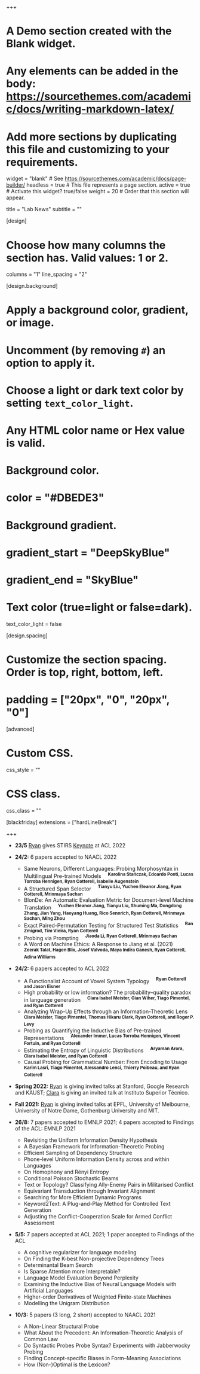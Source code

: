 +++
# A Demo section created with the Blank widget.
# Any elements can be added in the body: https://sourcethemes.com/academic/docs/writing-markdown-latex/
# Add more sections by duplicating this file and customizing to your requirements.

widget = "blank"  # See https://sourcethemes.com/academic/docs/page-builder/
headless = true  # This file represents a page section.
active = true  # Activate this widget? true/false
weight = 20  # Order that this section will appear.

title = "Lab News"
subtitle = ""

[design]
  # Choose how many columns the section has. Valid values: 1 or 2.
  columns = "1"
  line_spacing = "2"

[design.background]
  # Apply a background color, gradient, or image.
  #   Uncomment (by removing `#`) an option to apply it.
  #   Choose a light or dark text color by setting `text_color_light`.
  #   Any HTML color name or Hex value is valid.

  # Background color.
  # color = "#DBEDE3"
  
  # Background gradient.
  # gradient_start = "DeepSkyBlue"
  # gradient_end = "SkyBlue"
  

  # Text color (true=light or false=dark).
  text_color_light = false

[design.spacing]
  # Customize the section spacing. Order is top, right, bottom, left.
  # padding = ["20px", "0", "20px", "0"]

[advanced]
 # Custom CSS. 
 css_style = ""
 
 # CSS class.
 css_class = ""

[blackfriday]
  extensions = ["hardLineBreak"]

+++
* **23/5**  [Ryan](/authors/ryan/) gives STIRS [Keynote](media/ACL2022-final.pdf) at ACL 2022


* **24/2:** 6 papers accepted to NAACL 2022
  - Same Neurons, Different Languages: Probing Morphosyntax in Multilingual Pre-trained Models
  &emsp;**<sup>Karolina Stańczak, Edoardo Ponti, Lucas Torroba Hennigen, Ryan Cotterell, Isabelle Augenstein</sup>**
  - A Structured Span Selector 
  &emsp;**<sup>Tianyu Liu, Yuchen Eleanor Jiang, Ryan Cotterell, Mrinmaya Sachan</sup>**
  - BlonDe: An Automatic Evaluation Metric for Document-level Machine Translation 
  &emsp;**<sup>Yuchen Eleanor Jiang, Tianyu Liu, Shuming Ma, Dongdong Zhang, Jian Yang, Haoyang Huang, Rico Sennrich, Ryan Cotterell, Mrinmaya Sachan, Ming Zhou</sup>**
  - Exact Paired-Permutation Testing for Structured Test Statistics 
  &emsp;**<sup>Ran Zmigrod, Tim Vieira, Ryan Cotterell</sup>**
  - Probing via Prompting 
  &emsp;**<sup>Jiaoda Li, Ryan Cotterell, Mrinmaya Sachan</sup>**
  - A Word on Machine Ethics: A Response to Jiang et al. (2021) 
  &emsp;**<sup>Zeerak Talat, Hagen Blix, Josef Valvoda, Maya Indira Ganesh, Ryan Cotterell, Adina Williams</sup>**
* **24/2:** 6 papers accepted to ACL 2022
  - A Functionalist Account of Vowel System Typology 
  &emsp;**<sup>Ryan Cotterell and Jason Eisner</sup>**
  - High probability or low information? The probability–quality paradox in language generation 
  &emsp;**<sup>Clara Isabel Meister, Gian Wiher, Tiago Pimentel, and Ryan Cotterell</sup>**
  - Analyzing Wrap-Up Effects through an Information-Theoretic Lens 
  &emsp;**<sup>Clara Meister, Tiago Pimentel, Thomas Hikaru Clark, Ryan Cotterell, and Roger P. Levy</sup>**
  - Probing as Quantifying the Inductive Bias of Pre-trained Representations 
  &emsp;**<sup>Alexander Immer, Lucas Torroba Hennigen, Vincent Fortuin, and Ryan Cotterell</sup>**
  - Estimating the Entropy of Linguistic Distributions 
  &emsp;**<sup>Aryaman Arora, Clara Isabel Meister, and Ryan Cotterell</sup>**
  - Causal Probing for Grammatical Number: From Encoding to Usage 
  &emsp;**<sup>Karim Lasri, Tiago Pimentel, Alessandro Lenci, Thierry Poibeau, and Ryan Cotterell</sup>**
* **Spring 2022:** [Ryan](/authors/ryan/) is giving invited talks at Stanford, Google Research and KAUST; [Clara](/authors/clara/) is giving an invited talk at Instituto Superior Técnico.

* **Fall 2021:** [Ryan](/authors/ryan/) is giving invited talks at EPFL, University of Melbourne, University of Notre Dame, Gothenburg University and MIT.

* **26/8:** 7 papers accepted to EMNLP 2021; 4 papers accepted to Findings of the ACL: EMNLP 2021
  - Revisiting the Uniform Information Density Hypothesis
  - A Bayesian Framework for Information-Theoretic Probing
  - Efficient Sampling of Dependency Structure
  - Phone-level Uniform Information Density across and within Languages
  - On Homophony and Rényi Entropy
  - Conditional Poisson Stochastic Beams
  - Text or Topology? Classifying Ally-Enemy Pairs in Militarised Conflict
  - Equivariant Transduction through Invariant Alignment
  - Searching for More Efficient Dynamic Programs
  - Keyword2Text: A Plug-and-Play Method for Controlled Text Generation
  - Adjusting the Conflict-Cooperation Scale for Armed Conflict Assessment
* **5/5:** 7 papers accepted at ACL 2021; 1 paper accepted to Findings of the ACL
  - A cognitive regularizer for language modeling
  - On Finding the K-best Non-projective Dependency Trees
  - Determinantal Beam Search
  - Is Sparse Attention more Interpretable?
  - Language Model Evaluation Beyond Perplexity
  - Examining the Inductive Bias of Neural Language Models with Artificial Languages
  - Higher-order Derivatives of Weighted Finite-state Machines
  - Modelling the Unigram Distribution
* **10/3:** 5 papers (3 long, 2 short) accepted to NAACL 2021
  - A Non-Linear Structural Probe 
  - What About the Precedent: An Information-Theoretic Analysis of Common Law 
  - Do Syntactic Probes Probe Syntax? Experiments with Jabberwocky Probing 
  - Finding Concept-specific Biases in Form–Meaning Associations 
  - How (Non-)Optimal is the Lexicon?





